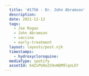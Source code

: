 ```yaml
---
  title: '#1756 - Dr. John Abramson'
  description:
  date: 2021-12-12
  tags:
    - Joe Rogan
    - John Abramson
    - vaccine
    - early-treatment
  layout: layouts/post.njk
  timestamps:
    - hydroxycloroquine:
  mediaType: spotify
  assetId: 64ZsPU8e2CHvWQM9lqnLEY
---
```

